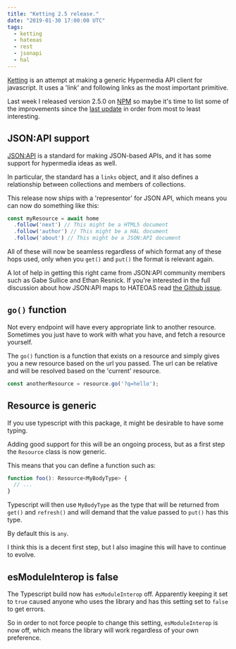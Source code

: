 ```yaml
---
title: "Ketting 2.5 release."
date: "2019-01-30 17:00:00 UTC"
tags:
  - ketting
  - hateoas
  - rest
  - jsonapi
  - hal
---
```


[Ketting][1] is an attempt at making a generic Hypermedia API client for
javascript. It uses a 'link' and following links as the most important
primitive.

Last week I released version 2.5.0 on [NPM][2] so maybe it's time to list
some of the improvements since the [last update][3] in order from most to
least interesting.

JSON:API support
----------------

[JSON:API][4] is a standard for making JSON-based APIs, and it has some
support for hypermedia ideas as well.

In particular, the standard has a `links` object, and it also defines
a relationship between collections and members of collections.

This release now ships with a 'representor' for JSON API, which means
you can now do something like this:

```javascript
const myResource = await home
  .follow('next') // This might be a HTML5 document
  .follow('author') // This might be a HAL document
  .follow('about') // This might be a JSON:API document
```

All of these will now be seamless regardless of which format any of these
hops used, only when you `get()` and `put()` the format is relevant again.

A lot of help in getting this right came from JSON:API community members such
as Gabe Sullice and Ethan Resnick. If you're interested in the full discussion
about how JSON:API maps to HATEOAS read [the Github issue][5].

`go()` function
---------------

Not every endpoint will have every appropriate link to another resource.
Sometimes you just have to work with what you have, and fetch a resource
yourself.

The `go()` function is a function that exists on a resource and simply
gives you a new resource based on the url you passed. The url can be relative
and will be resolved based on the 'current' resource.

```javascript
const anotherResource = resource.go('?q=hello');
```

Resource is generic
-------------------

If you use typescript with this package, it might be desirable to have some
typing.

Adding good support for this will be an ongoing process, but as a first step
the `Resource` class is now generic.

This means that you can define a function such as:

```typescript
function foo(): Resource<MyBodyType> {
  // ...
}
```

Typescript will then use `MyBodyType` as the type that will be returned from
`get()` and `refresh()` and will demand that the value passed to `put()` has
this type.

By default this is `any`.

I think this is a decent first step, but I also imagine this will have to
continue to evolve.

esModuleInterop is false
------------------------

The Typescript build now has `esModuleInterop` off. Apparently keeping it
set to `true` caused anyone who uses the library and has this setting set
to `false` to get errors.

So in order to not force people to change this setting, `esModuleInterop` is
now off, which means the library will work regardless of your own preference.


[1]: https://github.com/evert/ketting
[2]: https://www.npmjs.com/package/ketting
[3]: /ketting-2-3/
[4]: https://jsonapi.org/
[5]: https://github.com/evert/ketting/issues/109
